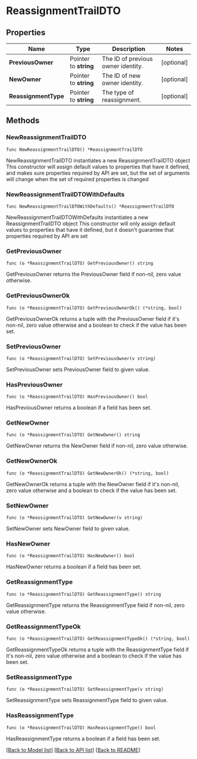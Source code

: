 # ReassignmentTrailDTO

## Properties

Name | Type | Description | Notes
------------ | ------------- | ------------- | -------------
**PreviousOwner** | Pointer to **string** | The ID of previous owner identity. | [optional] 
**NewOwner** | Pointer to **string** | The ID of new owner identity. | [optional] 
**ReassignmentType** | Pointer to **string** | The type of reassignment. | [optional] 

## Methods

### NewReassignmentTrailDTO

`func NewReassignmentTrailDTO() *ReassignmentTrailDTO`

NewReassignmentTrailDTO instantiates a new ReassignmentTrailDTO object
This constructor will assign default values to properties that have it defined,
and makes sure properties required by API are set, but the set of arguments
will change when the set of required properties is changed

### NewReassignmentTrailDTOWithDefaults

`func NewReassignmentTrailDTOWithDefaults() *ReassignmentTrailDTO`

NewReassignmentTrailDTOWithDefaults instantiates a new ReassignmentTrailDTO object
This constructor will only assign default values to properties that have it defined,
but it doesn't guarantee that properties required by API are set

### GetPreviousOwner

`func (o *ReassignmentTrailDTO) GetPreviousOwner() string`

GetPreviousOwner returns the PreviousOwner field if non-nil, zero value otherwise.

### GetPreviousOwnerOk

`func (o *ReassignmentTrailDTO) GetPreviousOwnerOk() (*string, bool)`

GetPreviousOwnerOk returns a tuple with the PreviousOwner field if it's non-nil, zero value otherwise
and a boolean to check if the value has been set.

### SetPreviousOwner

`func (o *ReassignmentTrailDTO) SetPreviousOwner(v string)`

SetPreviousOwner sets PreviousOwner field to given value.

### HasPreviousOwner

`func (o *ReassignmentTrailDTO) HasPreviousOwner() bool`

HasPreviousOwner returns a boolean if a field has been set.

### GetNewOwner

`func (o *ReassignmentTrailDTO) GetNewOwner() string`

GetNewOwner returns the NewOwner field if non-nil, zero value otherwise.

### GetNewOwnerOk

`func (o *ReassignmentTrailDTO) GetNewOwnerOk() (*string, bool)`

GetNewOwnerOk returns a tuple with the NewOwner field if it's non-nil, zero value otherwise
and a boolean to check if the value has been set.

### SetNewOwner

`func (o *ReassignmentTrailDTO) SetNewOwner(v string)`

SetNewOwner sets NewOwner field to given value.

### HasNewOwner

`func (o *ReassignmentTrailDTO) HasNewOwner() bool`

HasNewOwner returns a boolean if a field has been set.

### GetReassignmentType

`func (o *ReassignmentTrailDTO) GetReassignmentType() string`

GetReassignmentType returns the ReassignmentType field if non-nil, zero value otherwise.

### GetReassignmentTypeOk

`func (o *ReassignmentTrailDTO) GetReassignmentTypeOk() (*string, bool)`

GetReassignmentTypeOk returns a tuple with the ReassignmentType field if it's non-nil, zero value otherwise
and a boolean to check if the value has been set.

### SetReassignmentType

`func (o *ReassignmentTrailDTO) SetReassignmentType(v string)`

SetReassignmentType sets ReassignmentType field to given value.

### HasReassignmentType

`func (o *ReassignmentTrailDTO) HasReassignmentType() bool`

HasReassignmentType returns a boolean if a field has been set.


[[Back to Model list]](../README.md#documentation-for-models) [[Back to API list]](../README.md#documentation-for-api-endpoints) [[Back to README]](../README.md)


